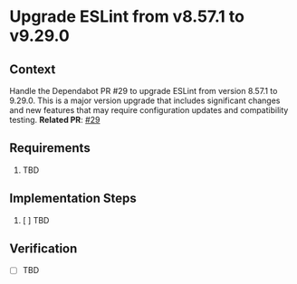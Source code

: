 # Upgrade ESLint from v8.57.1 to v9.29.0
## Context

Handle the Dependabot PR #29 to upgrade ESLint from version 8.57.1 to 9.29.0. This is a major version upgrade that includes significant changes and new features that may require configuration updates and compatibility testing.
**Related PR**: [#29](https://github.com/edobry/minsky/pull/29)

## Requirements

1. TBD

## Implementation Steps

1. [ ] TBD

## Verification

- [ ] TBD
